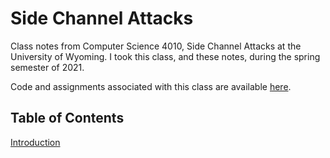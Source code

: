 Side Channel Attacks
=====

Class notes from Computer Science 4010, Side Channel Attacks at the University of Wyoming. I took this class, and these notes, during the spring semester of 2021.

Code and assignments associated with this class are available [here](https://github.com/andey-robins/school/tree/master/cosc4010).

Table of Contents
-----
[Introduction](http://andey-robins.github.io/webnotes/mdwiki#!./sca/introduction.md)